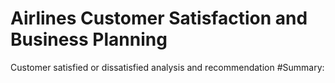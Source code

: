 # Airlines Customer Satisfaction and Business Planning
Customer satisfied or dissatisfied analysis and recommendation
#Summary:


